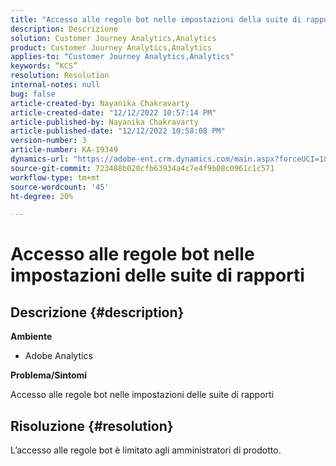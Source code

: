 ```yaml
---
title: "Accesso alle regole bot nelle impostazioni della suite di rapporti"
description: Descrizione
solution: Customer Journey Analytics,Analytics
product: Customer Journey Analytics,Analytics
applies-to: "Customer Journey Analytics,Analytics"
keywords: “KCS”
resolution: Resolution
internal-notes: null
bug: false
article-created-by: Nayanika Chakravarty
article-created-date: "12/12/2022 10:57:14 PM"
article-published-by: Nayanika Chakravarty
article-published-date: "12/12/2022 10:58:08 PM"
version-number: 3
article-number: KA-19349
dynamics-url: "https://adobe-ent.crm.dynamics.com/main.aspx?forceUCI=1&pagetype=entityrecord&etn=knowledgearticle&id=97b4f74e-707a-ed11-81ac-6045bd006b25"
source-git-commit: 723488b020cfb63934a4c7e4f9b08c0961c1c571
workflow-type: tm+mt
source-wordcount: '45'
ht-degree: 20%

---
```


# Accesso alle regole bot nelle impostazioni delle suite di rapporti

## Descrizione {#description}


<b>Ambiente</b>

- Adobe Analytics

<b>Problema/Sintomi</b>

Accesso alle regole bot nelle impostazioni delle suite di rapporti


## Risoluzione {#resolution}


L’accesso alle regole bot è limitato agli amministratori di prodotto.
